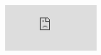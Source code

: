 <iframe src="http://file:///Users/ndouyon/Desktop/PoppletonMap.html" name="frame1" scrolling="auto" frameborder="no" align="center">
</iframe>
